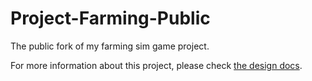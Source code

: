 # Project-Farming-Public
The public fork of my farming sim game project.

For more information about this project, please check [the design docs](https://github.com/StarryDust-02/Project-Farming-Public/tree/main/GDDs).

